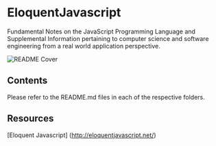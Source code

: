 # EloquentJavascript
Fundamental Notes on the JavaScript Programming Language and Supplemental Information pertaining to computer science and software engineering from a real world application perspective. 

![README Cover](https://cdn-images-1.medium.com/max/1140/1*jnhgiJ5Z16elapyBhf4-9Q.jpeg)

## Contents 
Please refer to the README.md files in each of the respective folders. 

## Resources 
[Eloquent Javascript] (http://eloquentjavascript.net/)